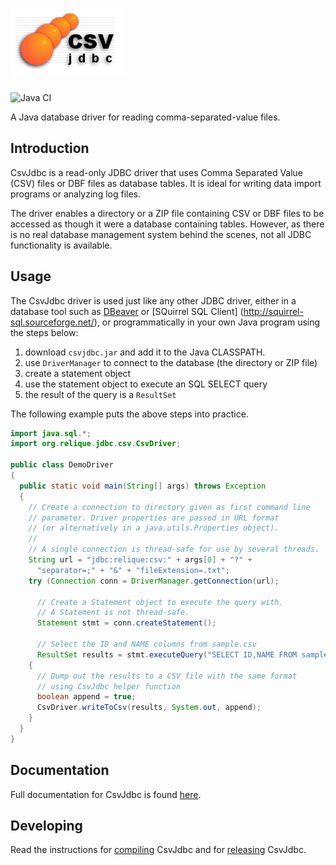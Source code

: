 # ![CsvJdbc](CsvJdbcLogo.png)

![Java CI](https://github.com/simoc/csvjdbc/workflows/Java%20CI/badge.svg)

A Java database driver for reading comma-separated-value files.

## Introduction

CsvJdbc is a read-only JDBC driver that uses Comma Separated Value (CSV) files
or DBF files as database tables. It is ideal for writing data import programs
or analyzing log files.

The driver enables a directory or a ZIP file containing CSV or DBF files to be
accessed as though it were a database containing tables. However, as there is
no real database management system behind the scenes, not all JDBC
functionality is available.

## Usage

The CsvJdbc driver is used just like any other JDBC driver,
either in a database tool such as
[DBeaver](https://dbeaver.io/) or
[SQuirrel SQL Client] (http://squirrel-sql.sourceforge.net/),
or programmatically in your own Java program using the steps below:

1. download `csvjdbc.jar` and add it to the Java CLASSPATH.
1. use `DriverManager` to connect to the database (the directory or ZIP file)
1. create a statement object
1. use the statement object to execute an SQL SELECT query
1. the result of the query is a `ResultSet`

The following example puts the above steps into practice.

```java
import java.sql.*;
import org.relique.jdbc.csv.CsvDriver;

public class DemoDriver
{
  public static void main(String[] args) throws Exception
  {
    // Create a connection to directory given as first command line
    // parameter. Driver properties are passed in URL format
    // (or alternatively in a java.utils.Properties object).
    //
    // A single connection is thread-safe for use by several threads.
    String url = "jdbc:relique:csv:" + args[0] + "?" +
      "separator=;" + "&" + "fileExtension=.txt";
    try (Connection conn = DriverManager.getConnection(url);

      // Create a Statement object to execute the query with.
      // A Statement is not thread-safe.
      Statement stmt = conn.createStatement();

      // Select the ID and NAME columns from sample.csv
      ResultSet results = stmt.executeQuery("SELECT ID,NAME FROM sample"))
    {
      // Dump out the results to a CSV file with the same format
      // using CsvJdbc helper function
      boolean append = true;
      CsvDriver.writeToCsv(results, System.out, append);
    }
  }
}
```

## Documentation

Full documentation for CsvJdbc is found [here](doc.md).

## Developing

Read the instructions for [compiling](develop.md) CsvJdbc
and for [releasing](release.md) CsvJdbc.
